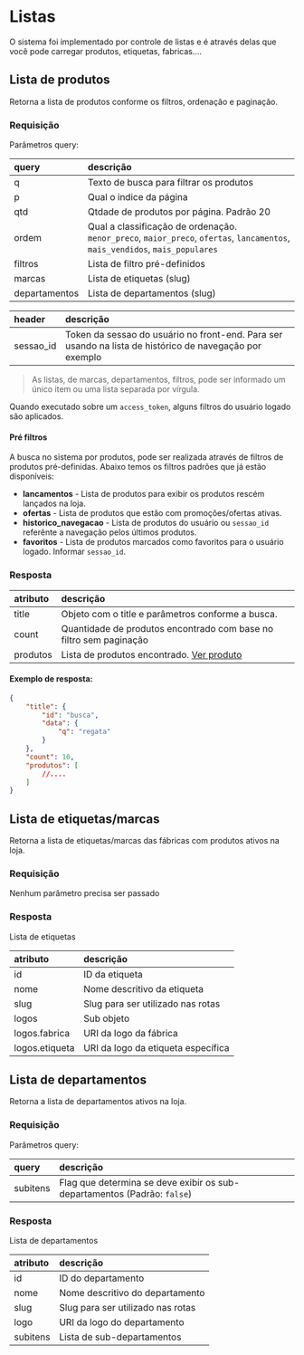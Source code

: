 # Listas

O sistema foi implementado por controle de listas e é através delas que você pode carregar produtos, etiquetas, fabricas....

## Lista de produtos

<api method="get" uri="/listas/produtos" />

Retorna a lista de produtos conforme os filtros, ordenação e paginação.


### Requisição


Parâmetros query:

| query          | descrição                                                                                                                    |
|:---------------|:-----------------------------------------------------------------------------------------------------------------------------|
| q              | Texto de busca para filtrar os produtos                                                                                      |
| p              | Qual o indice da página                                                                                                      |
| qtd            | Qtdade de produtos por página. Padrão 20                                                                                     |
| ordem          | Qual a classificação de ordenação. `menor_preco`, `maior_preco`, `ofertas`, `lancamentos`, `mais_vendidos`, `mais_populares` |
| filtros        | Lista de filtro pré-definidos                                                                                                |
| marcas         | Lista de etiquetas (slug)                                                                                                    |
| departamentos  | Lista de departamentos (slug)                                                                                                |

| header         | descrição |
|:---------------|:-----------|
| sessao_id      | Token da sessao do usuário no front-end. Para ser usando na lista de histórico de navegação por exemplo                      |

> As listas, de marcas, departamentos, filtros, pode ser informado um único item ou uma lista separada por vírgula.

<tag text="auth" type="error"/> Quando executado sobre um `access_token`, alguns filtros do usuário logado são aplicados.


#### Pré filtros

A busca no sistema por produtos, pode ser realizada através de filtros de produtos pré-definidas.
Abaixo temos os filtros padrões que já estão disponíveis:

 - **lancamentos** - Lista de produtos para exibir os produtos rescém lançados na loja.
 - **ofertas** - Lista de produtos que estão com promoções/ofertas ativas.
 - **historico_navegacao** - Lista de produtos do usuário ou `sessao_id` referênte a navegação pelos últimos produtos.
 - **favoritos** - Lista de produtos marcados como favoritos para o usuário logado. Informar `sessao_id`.


### Resposta

| atributo             | descrição                                                          |
|:---------------------|:-------------------------------------------------------------------|
| title                | Objeto com o title e parâmetros conforme a busca.                  |
| count                | Quantidade de produtos encontrado com base no filtro sem paginação |
| produtos             | Lista de produtos encontrado. [Ver produto](/dev/produtos.html)    |


#### Exemplo de resposta:

```json
{
    "title": {
        "id": "busca",
        "data": {
            "q": "regata"
        }
    },
    "count": 10,
    "produtos": [
        //....
    ]
}
```



## Lista de etiquetas/marcas

<api method="get" uri="/listas/etiquetas" />

Retorna a lista de etiquetas/marcas das fábricas com produtos ativos na loja.

### Requisição

Nenhum parâmetro precisa ser passado


### Resposta

Lista de etiquetas

| atributo             | descrição                                                          |
|:---------------------|:-------------------------------------------------------------------|
| id                   | ID da etiqueta                                                     |
| nome                 | Nome descritivo da etiqueta                                        |
| slug                 | Slug para ser utilizado nas rotas                                  |
| logos                | Sub objeto                                                         |
| logos.fabrica        | URI da logo da fábrica                                             |
| logos.etiqueta       | URI da logo da etiqueta específica                                 |

## Lista de departamentos

<api method="get" uri="/listas/departamentos" />

Retorna a lista de departamentos ativos na loja.

### Requisição

Parâmetros query:

| query          | descrição                                                                                                                    |
|:---------------|:-----------------------------------------------------------------------------------------------------------------------------|
| subitens       | Flag que determina se deve exibir os sub-departamentos (Padrão: `false`)                                                     |


### Resposta

Lista de departamentos

| atributo             | descrição                                                          |
|:---------------------|:-------------------------------------------------------------------|
| id                   | ID do departamento                                                 |
| nome                 | Nome descritivo do departamento                                    |
| slug                 | Slug para ser utilizado nas rotas                                  |
| logo                 | URI da logo do departamento                                        |
| subitens             | Lista de sub-departamentos                                         |
